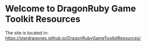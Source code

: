 # Welcome to DragonRuby Game Toolkit Resources

The site is located in: https://stardragonex.github.io/DragonRubyGameToolkitResources/
